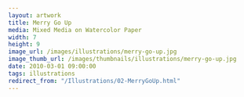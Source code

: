 ```yaml
---
layout: artwork
title: Merry Go Up
media: Mixed Media on Watercolor Paper
width: 7
height: 9
image_url: /images/illustrations/merry-go-up.jpg
image_thumb_url: /images/thumbnails/illustrations/merry-go-up.jpg
date: 2010-03-01 09:00:00
tags: illustrations
redirect_from: "/Illustrations/02-MerryGoUp.html"
---
```

